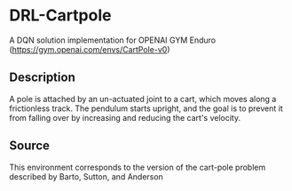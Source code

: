 # DRL-Cartpole
A DQN solution implementation for OPENAI GYM Enduro (https://gym.openai.com/envs/CartPole-v0)


## Description
A pole is attached by an un-actuated joint to a cart, which moves along a frictionless track. The pendulum starts upright, and the goal is to prevent it from falling over by increasing and reducing the cart's velocity.

## Source
This environment corresponds to the version of the cart-pole problem described by Barto, Sutton, and Anderson